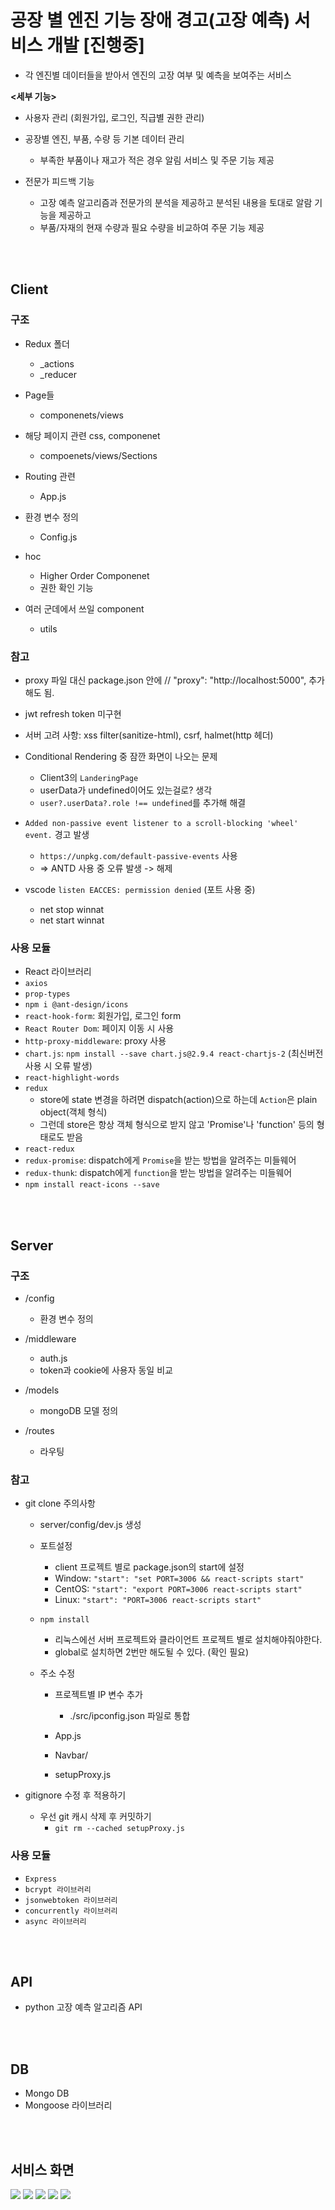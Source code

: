 # 공장 별 엔진 기능 장애 경고(고장 예측) 서비스 개발 [진행중]

- 각 엔진별 데이터들을 받아서 엔진의 고장 여부 및 예측을 보여주는 서비스
  <br>

**<세부 기능>**

- 사용자 관리 (회원가입, 로그인, 직급별 권한 관리)

- 공장별 엔진, 부품, 수량 등 기본 데이터 관리

  - 부족한 부품이나 재고가 적은 경우 알림 서비스 및 주문 기능 제공

- 전문가 피드백 기능
  - 고장 예측 알고리즘과 전문가의 분석을 제공하고 분석된 내용을 토대로 알람 기능을 제공하고
  - 부품/자재의 현재 수량과 필요 수량을 비교하여 주문 기능 제공

<br><br>

## Client

### 구조

- Redux 폴더

  - \_actions
  - \_reducer

- Page들

  - componenets/views

- 해당 페이지 관련 css, componenet

  - compoenets/views/Sections

- Routing 관련

  - App.js

- 환경 변수 정의

  - Config.js

- hoc

  - Higher Order Componenet
  - 권한 확인 기능

- 여러 군데에서 쓰일 component
  - utils

### 참고

- proxy 파일 대신 package.json 안에 // "proxy": "http://localhost:5000", 추가해도 됨.
- jwt refresh token 미구현
- 서버 고려 사항: xss filter(sanitize-html), csrf, halmet(http 헤더)

- Conditional Rendering 중 잠깐 화면이 나오는 문제

  - Client3의 `LanderingPage`
  - userData가 undefined이어도 있는걸로? 생각
  - `user?.userData?.role !== undefined`를 추가해 해결

- `Added non-passive event listener to a scroll-blocking 'wheel' event.` 경고 발생

  - `https://unpkg.com/default-passive-events` 사용
  - => ANTD 사용 중 오류 발생 -> 해제

- vscode `listen EACCES: permission denied` (포트 사용 중)
  - net stop winnat
  - net start winnat

### 사용 모듈

- React 라이브러리
- `axios`
- `prop-types`
- `npm i @ant-design/icons`
- `react-hook-form`: 회원가입, 로그인 form
- `React Router Dom`: 페이지 이동 시 사용
- `http-proxy-middleware`: proxy 사용
- `chart.js`: `npm install --save chart.js@2.9.4 react-chartjs-2` (최신버전 사용 시 오류 발생)
- `react-highlight-words`
- `redux`
  - store에 state 변경을 하려면 dispatch(action)으로 하는데 `Action`은 plain object(객체 형식)
  - 그런데 store은 항상 객체 형식으로 받지 않고 'Promise'나 'function' 등의 형태로도 받음
- `react-redux`
- `redux-promise`: dispatch에게 `Promise`을 받는 방법을 알려주는 미들웨어
- `redux-thunk`: dispatch에게 `function`을 받는 방법을 알려주는 미들웨어
- `npm install react-icons --save`

<br><br>

## Server

### 구조

- /config

  - 환경 변수 정의

- /middleware
  - auth.js
  - token과 cookie에 사용자 동일 비교
- /models
  - mongoDB 모델 정의
- /routes
  - 라우팅

### 참고

- git clone 주의사항

  - server/config/dev.js 생성

  - 포트설정

    - client 프로젝트 별로 package.json의 start에 설정
    - Window: `"start": "set PORT=3006 && react-scripts start"`
    - CentOS: `"start": "export PORT=3006 react-scripts start"`
    - Linux: `"start": "PORT=3006 react-scripts start"`

  - `npm install`

    - 리눅스에선 서버 프로젝트와 클라이언트 프로젝트 별로 설치해야줘야한다.
    - global로 설치하면 2번만 해도될 수 있다. (확인 필요)

  - 주소 수정

    - 프로젝트별 IP 변수 추가

      - ./src/ipconfig.json 파일로 통합

    - App.js
    - Navbar/
    - setupProxy.js

- gitignore 수정 후 적용하기
  - 우선 git 캐시 삭제 후 커밋하기
    - `git rm --cached setupProxy.js`

### 사용 모듈

- `Express`
- `bcrypt 라이브러리`
- `jsonwebtoken 라이브러리`
- `concurrently 라이브러리`
- `async 라이브러리`

<br><br>

## API

- python 고장 예측 알고리즘 API

<br><br>

## DB

- Mongo DB
- Mongoose 라이브러리

<br><br>

## 서비스 화면

<img src="https://github.com/in3166/predict_react/blob/master/img/메인.png" />
<img src="https://github.com/in3166/predict_react/blob/master/img/예측.png" />
<img src="https://github.com/in3166/predict_react/blob/master/img/user.png" />
<img src="https://github.com/in3166/predict_react/blob/master/img/user1.png" />
<img src="https://github.com/in3166/predict_react/blob/master/img/user2.png" />
